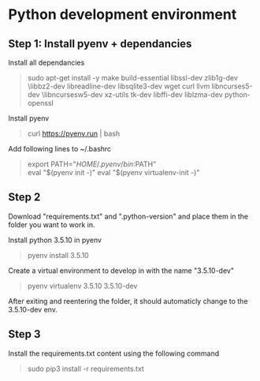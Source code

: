 # Python development environment

## Step 1: Install pyenv + dependancies

Install all dependancies
>sudo apt-get install -y make build-essential libssl-dev zlib1g-dev \libbz2-dev libreadline-dev libsqlite3-dev wget curl llvm libncurses5-dev \libncursesw5-dev xz-utils tk-dev libffi-dev liblzma-dev python-openssl

Install pyenv
>curl https://pyenv.run | bash

Add following lines to ~/.bashrc
>export PATH="$HOME/.pyenv/bin:$PATH"  
>eval "$(pyenv init -)"  
>eval "$(pyenv virtualenv-init -)"  

## Step 2
Download "requirements.txt" and ".python-version" and place them in the folder you want to work in.

Install python 3.5.10 in pyenv
>pyenv install 3.5.10

Create a virtual environment to develop in with the name "3.5.10-dev" 
>pyenv virtualenv 3.5.10 3.5.10-dev

After exiting and reentering the folder, it should automaticly change to the 3.5.10-dev env.

## Step 3
Install the requirements.txt content using the following command
>sudo pip3 install -r requirements.txt

